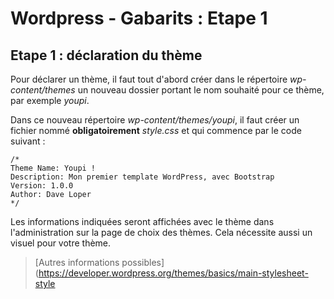 # Wordpress - Gabarits : Etape 1 

## Etape 1 : déclaration du thème 

Pour déclarer un thème, il faut tout d'abord créer dans le répertoire _wp-content/themes_ un nouveau dossier portant le nom souhaité pour ce thème, par exemple _youpi_.   

Dans ce nouveau répertoire _wp-content/themes/youpi_, il faut créer un fichier nommé **obligatoirement** _style.css_ et qui commence par le code suivant : 

	/*
	Theme Name: Youpi !
	Description: Mon premier template WordPress, avec Bootstrap
	Version: 1.0.0
	Author: Dave Loper
	*/  

Les informations indiquées seront affichées avec le thème dans l'administration sur la page de choix des thèmes. Cela nécessite aussi un visuel pour votre thème. 

> [Autres informations possibles](https://developer.wordpress.org/themes/basics/main-stylesheet-style
